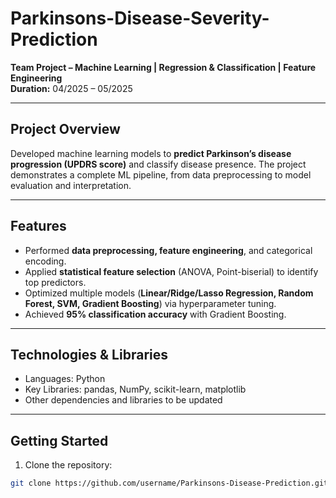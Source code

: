 # Parkinsons-Disease-Severity-Prediction

**Team Project – Machine Learning | Regression & Classification | Feature Engineering**  
**Duration:** 04/2025 – 05/2025

---

## Project Overview
Developed machine learning models to **predict Parkinson’s disease progression (UPDRS score)** and classify disease presence. The project demonstrates a complete ML pipeline, from data preprocessing to model evaluation and interpretation.

---

## Features
- Performed **data preprocessing, feature engineering**, and categorical encoding.  
- Applied **statistical feature selection** (ANOVA, Point-biserial) to identify top predictors.  
- Optimized multiple models (**Linear/Ridge/Lasso Regression, Random Forest, SVM, Gradient Boosting**) via hyperparameter tuning.  
- Achieved **95% classification accuracy** with Gradient Boosting.  

---

## Technologies & Libraries
- Languages: Python  
- Key Libraries: pandas, NumPy, scikit-learn, matplotlib  
- Other dependencies and libraries to be updated
---

## Getting Started
1. Clone the repository:
```bash
git clone https://github.com/username/Parkinsons-Disease-Prediction.git
